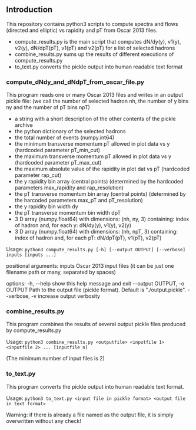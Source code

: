 ## Introduction
This repository contains python3 scripts to compute spectra and flows (directed and elliptic) vs rapidity and pT from Oscar 2013 files.

- compute_results.py is the main script that computes dN/dy(y), v1(y), v2(y), dN/dpT(pT), v1(pT) and v2(pT) for a list of selected hadrons
- combine_results.py sums up the results of different executions of compute_results.py
- to_text.py converts the pickle output into human readable text format

### compute_dNdy_and_dNdpT_from_oscar_file.py

This program reads one or many Oscar 2013 files and writes in an output pickle file:
(we call the number of selected hadron nh, the number of y bins ny and the number of pT bins npT)

- a string with a short description of the other contents of the pickle archive
- the python dictionary of the selected hadrons
- the total number of events (numpy.int64)
- the minimum transverse momentum pT allowed in plot data vs y (hardcoded parameter pT_min_cut)
- the maximum transverse momentum pT allowed in plot data vs y (hardcoded parameter pT_max_cut)
- the maximum absolute value of the rapidity in plot dat vs pT (hardcoded parameter rap_cut)
- the y rapidity bin array (central points) (determined by the hardcoded parameters max_rapidity and rap_resolution)
- the pT transverse momentum bin array (central points) (determined by the harcoded parameters max_pT and pT_resolution)
- the y rapidity bin width dy
- the pT transverse momentum bin width dpT
- 3 D array (numpy.float64) with dimensions: (nh, ny, 3) containing: index of hadron and, for each y: dN/dy(y), v1(y), v2(y)
- 3 D array (numpy.float64) with dimensions: (nh, npT, 3) containing: index of hadron and, for each pT: dN/dpT(pT), v1(pT), v2(pT)

Usage: `python3 compute_results.py [-h] [--output OUTPUT] [--verbose] inputs [inputs ...]`

positional arguments:
  inputs                Oscar 2013 input files (it can be just one filename path or many, separated by spaces)

options:
  -h, --help            show this help message and exit
  --output OUTPUT, -o OUTPUT
                        Path to the output file (pickle format). Default is "./output.pickle".
  --verbose, -v         increase output verbosity

### combine_results.py

This program combines the results of several output pickle files produced by compute_results.py

Usage: `python3 combine_results.py <outputfile> <inputfile 1> <inputfile 2> ... [inputfile n]`

(The minimum number of input files is 2)

### to_text.py

This program converts the pickle output into human readable text format.

Usage: `python3 to_text.py <input file in pickle format> <output file in text format>`

Warning: if there is already a file named as the output file, it is simply overwritten without any check!
